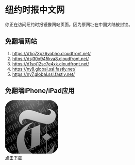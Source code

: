 <h1>纽约时报中文网</h1>
<p>你正在访问纽约时报镜像网站页面，因为原网址在中国大陆被封锁。</p>
<h2>免翻墙网站</h2>
<ol>
<li><a href="https://d1iq73pz6vobho.cloudfront.net/" target="1">https://d1iq73pz6vobho.cloudfront.net/</a></li>
<li><a href="https://dsj30x945kva8.cloudfront.net/" target="2">https://dsj30x945kva8.cloudfront.net/</a></li>
<li><a href="https://d1spj12sc7e4xk.cloudfront.net/" target="3">https://d1spj12sc7e4xk.cloudfront.net/</a></li>
<li><a href="https://ny8.global.ssl.fastly.net/" target="4">https://ny8.global.ssl.fastly.net/</a></li>
<li><a href="https://ny7.global.ssl.fastly.net/" target="5">https://ny7.global.ssl.fastly.net/</a></li>
</ol>
<h2>免翻墙iPhone/iPad应用</h2>
<p>
	<a href="https://itunes.apple.com/cn/app/niu-yue-shi-bao-zhong-wen-wang/id807498298?mt=8">
		<img src="icon175x175.jpeg" />
		<br/>点击下载
	</a>
</p>